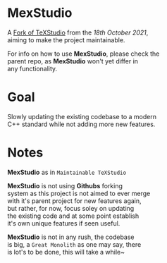 
[Fork of TexStudio]: https://github.com/texstudio-org/texstudio


# MexStudio

A [Fork of TeXStudio] from the *18th October 2021*,<br>
aiming to make the project maintainable.

For info on how to use **MexStudio**, please check the<br>
parent repo, as **MexStudio** won't yet differ in<br>
any functionality.

# Goal

Slowly updating the existing codebase to a modern<br>
C++ standard while not adding more new features.

# Notes

**MexStudio** as in `Maintainable TeXStudio`

**MexStudio** is not using **Githubs** forking<br>
system as this project is not aimed to ever merge<br>
with it's parent project for new features again,<br>
but rather, for now, focus soley on updating<br>
the existing code and at some point establish<br>
it's own unique features if seen useful.

**MexStudio** is not in any rush, the codebase<br>
is big, a `Great Monolith` as one may say, there<br>
is lot's to be done, this will take a while~

